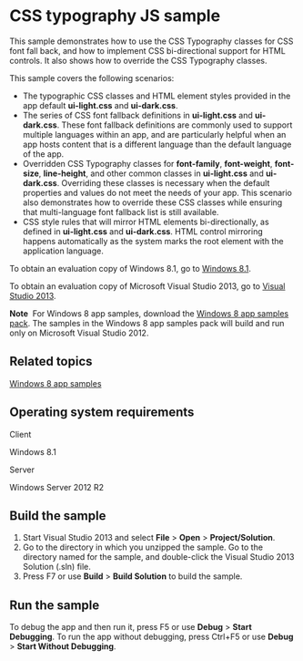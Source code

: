 CSS typography JS sample
========================

This sample demonstrates how to use the CSS Typography classes for CSS font fall back, and how to implement CSS bi-directional support for HTML controls. It also shows how to override the CSS Typography classes.

This sample covers the following scenarios:

-   The typographic CSS classes and HTML element styles provided in the app default **ui-light.css** and **ui-dark.css**.
-   The series of CSS font fallback definitions in **ui-light.css** and **ui-dark.css**. These font fallback definitions are commonly used to support multiple languages within an app, and are particularly helpful when an app hosts content that is a different language than the default language of the app.
-   Overridden CSS Typography classes for **font-family**, **font-weight**, **font-size**, **line-height**, and other common classes in **ui-light.css** and **ui-dark.css**. Overriding these classes is necessary when the default properties and values do not meet the needs of your app. This scenario also demonstrates how to override these CSS classes while ensuring that multi-language font fallback list is still available.
-   CSS style rules that will mirror HTML elements bi-directionally, as defined in **ui-light.css** and **ui-dark.css**. HTML control mirroring happens automatically as the system marks the root element with the application language.

To obtain an evaluation copy of Windows 8.1, go to [Windows 8.1](http://go.microsoft.com/fwlink/p/?linkid=301696).

To obtain an evaluation copy of Microsoft Visual Studio 2013, go to [Visual Studio 2013](http://go.microsoft.com/fwlink/p/?linkid=301697).

**Note**  For Windows 8 app samples, download the [Windows 8 app samples pack](http://go.microsoft.com/fwlink/p/?LinkId=301698). The samples in the Windows 8 app samples pack will build and run only on Microsoft Visual Studio 2012.

Related topics
--------------

[Windows 8 app samples](http://go.microsoft.com/fwlink/p/?LinkID=227694)

Operating system requirements
-----------------------------

Client

Windows 8.1

Server

Windows Server 2012 R2

Build the sample
----------------

1.  Start Visual Studio 2013 and select **File** \> **Open** \> **Project/Solution**.
2.  Go to the directory in which you unzipped the sample. Go to the directory named for the sample, and double-click the Visual Studio 2013 Solution (.sln) file.
3.  Press F7 or use **Build** \> **Build Solution** to build the sample.

Run the sample
--------------

To debug the app and then run it, press F5 or use **Debug** \> **Start Debugging**. To run the app without debugging, press Ctrl+F5 or use **Debug** \> **Start Without Debugging**.


